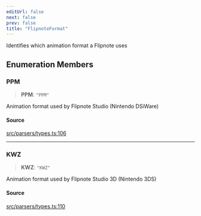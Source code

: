 ```yaml
---
editUrl: false
next: false
prev: false
title: "FlipnoteFormat"
---
```


Identifies which animation format a Flipnote uses

## Enumeration Members

### PPM

> **PPM**: `"PPM"`

Animation format used by Flipnote Studio (Nintendo DSiWare)

#### Source

[src/parsers/types.ts:106](https://github.com/jaames/flipnote.js/blob/afe27e228e29d19d2dff33dfb324ba35dc913507/src/parsers/types.ts#L106)

***

### KWZ

> **KWZ**: `"KWZ"`

Animation format used by Flipnote Studio 3D (Nintendo 3DS)

#### Source

[src/parsers/types.ts:110](https://github.com/jaames/flipnote.js/blob/afe27e228e29d19d2dff33dfb324ba35dc913507/src/parsers/types.ts#L110)
